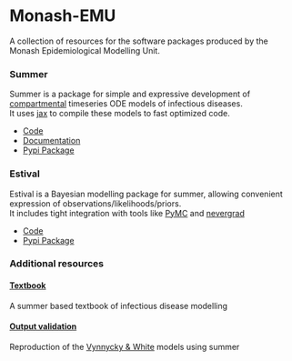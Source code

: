 # Monash-EMU
A collection of resources for the software packages produced by the Monash Epidemiological Modelling Unit.

### Summer

Summer is a package for simple and expressive development of  [compartmental](https://en.wikipedia.org/wiki/Compartmental_models_in_epidemiology)
timeseries ODE models of infectious diseases.<br>
It uses [jax](https://jax.readthedocs.io) to compile these models to fast optimized code.

- [Code](https://github.com/monash-emu/summer2)
- [Documentation](https://summer2.readthedocs.io/) 
- [Pypi Package](https://pypi.org/project/summerepi2/) 

### Estival

Estival is a Bayesian modelling package for summer, allowing convenient expression of observations/likelihoods/priors.<br>
It includes tight integration with tools like [PyMC](https://www.pymc.io/) and [nevergrad](https://facebookresearch.github.io/nevergrad/)

- [Code](https://github.com/monash-emu/estival)
- [Pypi Package](https://pypi.org/project/estival/)

### Additional resources

#### [Textbook](https://github.com/monash-emu/summer-textbook)

A summer based textbook of infectious disease modelling


#### [Output validation](https://github.com/monash-emu/summer-vynnycky-white-validation)

Reproduction of the [Vynnycky & White](https://anintroductiontoinfectiousdiseasemodelling.com/) models using summer

